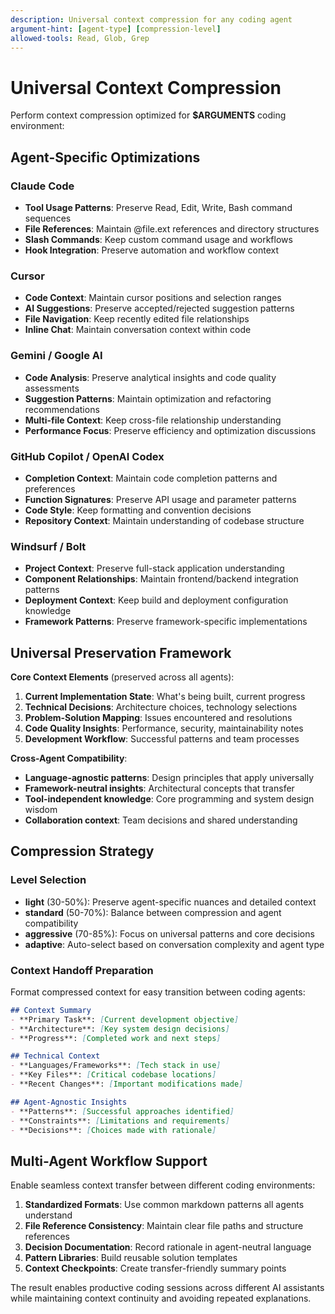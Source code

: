 ```yaml
---
description: Universal context compression for any coding agent
argument-hint: [agent-type] [compression-level]
allowed-tools: Read, Glob, Grep
---
```


# Universal Context Compression

Perform context compression optimized for **$ARGUMENTS** coding environment:

## Agent-Specific Optimizations

### Claude Code
- **Tool Usage Patterns**: Preserve Read, Edit, Write, Bash command sequences
- **File References**: Maintain @file.ext references and directory structures  
- **Slash Commands**: Keep custom command usage and workflows
- **Hook Integration**: Preserve automation and workflow context

### Cursor
- **Code Context**: Maintain cursor positions and selection ranges
- **AI Suggestions**: Preserve accepted/rejected suggestion patterns
- **File Navigation**: Keep recently edited file relationships
- **Inline Chat**: Maintain conversation context within code

### Gemini / Google AI
- **Code Analysis**: Preserve analytical insights and code quality assessments
- **Suggestion Patterns**: Maintain optimization and refactoring recommendations
- **Multi-file Context**: Keep cross-file relationship understanding
- **Performance Focus**: Preserve efficiency and optimization discussions

### GitHub Copilot / OpenAI Codex
- **Completion Context**: Maintain code completion patterns and preferences
- **Function Signatures**: Preserve API usage and parameter patterns
- **Code Style**: Keep formatting and convention decisions
- **Repository Context**: Maintain understanding of codebase structure

### Windsurf / Bolt
- **Project Context**: Preserve full-stack application understanding
- **Component Relationships**: Maintain frontend/backend integration patterns
- **Deployment Context**: Keep build and deployment configuration knowledge
- **Framework Patterns**: Preserve framework-specific implementations

## Universal Preservation Framework

**Core Context Elements** (preserved across all agents):
1. **Current Implementation State**: What's being built, current progress
2. **Technical Decisions**: Architecture choices, technology selections
3. **Problem-Solution Mapping**: Issues encountered and resolutions
4. **Code Quality Insights**: Performance, security, maintainability notes
5. **Development Workflow**: Successful patterns and team processes

**Cross-Agent Compatibility**:
- **Language-agnostic patterns**: Design principles that apply universally
- **Framework-neutral insights**: Architectural concepts that transfer
- **Tool-independent knowledge**: Core programming and system design wisdom
- **Collaboration context**: Team decisions and shared understanding

## Compression Strategy

### Level Selection
- **light** (30-50%): Preserve agent-specific nuances and detailed context
- **standard** (50-70%): Balance between compression and agent compatibility
- **aggressive** (70-85%): Focus on universal patterns and core decisions
- **adaptive**: Auto-select based on conversation complexity and agent type

### Context Handoff Preparation
Format compressed context for easy transition between coding agents:

```markdown
## Context Summary
- **Primary Task**: [Current development objective]
- **Architecture**: [Key system design decisions]
- **Progress**: [Completed work and next steps]

## Technical Context
- **Languages/Frameworks**: [Tech stack in use]
- **Key Files**: [Critical codebase locations]
- **Recent Changes**: [Important modifications made]

## Agent-Agnostic Insights
- **Patterns**: [Successful approaches identified]
- **Constraints**: [Limitations and requirements]
- **Decisions**: [Choices made with rationale]
```

## Multi-Agent Workflow Support

Enable seamless context transfer between different coding environments:

1. **Standardized Formats**: Use common markdown patterns all agents understand
2. **File Reference Consistency**: Maintain clear file paths and structure references
3. **Decision Documentation**: Record rationale in agent-neutral language
4. **Pattern Libraries**: Build reusable solution templates
5. **Context Checkpoints**: Create transfer-friendly summary points

The result enables productive coding sessions across different AI assistants while maintaining context continuity and avoiding repeated explanations.